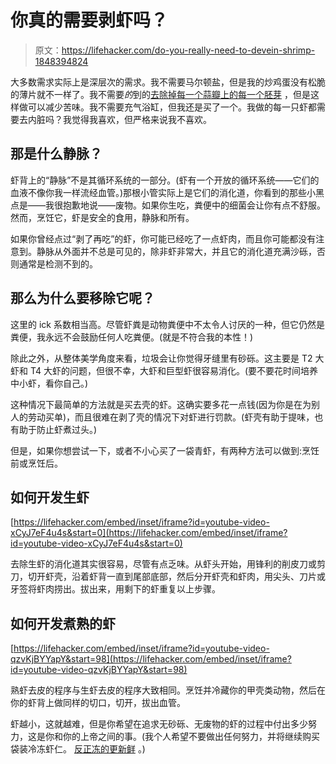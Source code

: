 # 你真的需要剥虾吗？

> 原文：<https://lifehacker.com/do-you-really-need-to-devein-shrimp-1848394824>

大多数需求实际上是深层次的需求。我不需要马尔顿盐，但是我的炒鸡蛋没有松脆的薄片就不一样了。我不需要*的*到的[去除掉每一个蒜瓣上的每一个胚芽](https://lifehacker.com/should-you-remove-the-garlic-germ-1830071615) ，但是这样做可以减少苦味。我不需要充气浴缸，但我还是买了一个。我做的每一只虾都需要去内脏吗？我觉得我喜欢，但严格来说我不喜欢。



## 那是什么静脉？

虾背上的“静脉”不是其循环系统的一部分。(虾有一个开放的循环系统——它们的血液不像你我一样流经血管。)那根小管实际上是它们的消化道，你看到的那些小黑点是——我很抱歉地说——废物。如果你生吃，粪便中的细菌会让你有点不舒服。然而，烹饪它，虾是安全的食用，静脉和所有。

如果你曾经点过“剥了再吃”的虾，你可能已经吃了一点虾肉，而且你可能都没有注意到。静脉从外面并不总是可见的，除非虾非常大，并且它的消化道充满沙砾，否则通常是检测不到的。

## 那么为什么要移除它呢？

这里的 ick 系数相当高。尽管虾粪是动物粪便中不太令人讨厌的一种，但它仍然是粪便，我永远不会鼓励任何人吃粪便。(就是不符合我的本性！)

除此之外，从整体美学角度来看，垃圾会让你觉得牙缝里有砂砾。这主要是 T2 大虾和 T4 大虾的问题，但很不幸，大虾和巨型虾很容易消化。(要不要花时间培养中小虾，看你自己。)

这种情况下最简单的方法就是买去壳的虾。这确实要多花一点钱(因为你是在为别人的劳动买单)，而且很难在剥了壳的情况下对虾进行罚款。(虾壳有助于提味，也有助于防止虾煮过头。)

但是，如果你想尝试一下，或者不小心买了一袋青虾，有两种方法可以做到:烹饪前或烹饪后。

## 如何开发生虾

 [https://lifehacker.com/embed/inset/iframe?id=youtube-video-xCyJ7eF4u4s&start=0](https://lifehacker.com/embed/inset/iframe?id=youtube-video-xCyJ7eF4u4s&start=0) 

去除生虾的消化道其实很容易，尽管有点乏味。从虾头开始，用锋利的削皮刀或剪刀，切开虾壳，沿着虾背一直到尾部底部，然后分开虾壳和虾肉，用尖头、刀片或牙签将虾肉捞出。拔出来，用剩下的虾重复以上步骤。

## 如何开发煮熟的虾

 [https://lifehacker.com/embed/inset/iframe?id=youtube-video-qzvKjBYYapY&start=98](https://lifehacker.com/embed/inset/iframe?id=youtube-video-qzvKjBYYapY&start=98) 

熟虾去皮的程序与生虾去皮的程序大致相同。烹饪并冷藏你的甲壳类动物，然后在你的虾背上做同样的切口，切开，拔出血管。

虾越小，这就越难，但是你希望在追求无砂砾、无废物的虾的过程中付出多少努力，这是你和你的上帝之间的事。(我个人希望不要做出任何努力，并将继续购买袋装冷冻虾仁。 [反正冻的更新鲜](https://lifehacker.com/for-the-freshest-shrimp-buy-frozen-1846926996) 。)